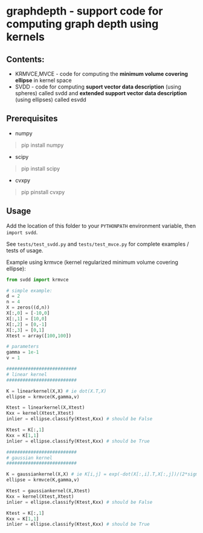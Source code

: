 # graphdepth - support code for computing graph depth using kernels

## Contents:

* KRMVCE,MVCE - code for computing the **minimum volume covering ellipse** in kernel space
* SVDD - code for computing **suport vector data description** (using spheres) called svdd and **extended support vector data description** (using ellipses) called esvdd


## Prerequisites 

* numpy 
> pip install numpy
* scipy
> pip install scipy
* cvxpy
> pip pinstall cvxpy

## Usage

Add the location of this folder to your ``PYTHONPATH`` environment variable, then ``import svdd``.

See ``tests/test_svdd.py`` and ``tests/test_mvce.py`` for complete examples / tests of usage.

Example using krmvce (kernel regularized minimum volume covering ellipse):

```python
from svdd import krmvce

# simple example:
d = 2
n = 4
X = zeros((d,n))
X[:,0] = [-10,0]
X[:,1] = [10,0]
X[:,2] = [0,-1]
X[:,3] = [0,1]
Xtest = array([100,100])

# parameters
gamma = 1e-1
v = 1

##########################
# linear kernel
##########################

K = linearkernel(X,X) # ie dot(X.T,X)
ellipse = krmvce(K,gamma,v)

Ktest = linearkernel(X,Xtest)
Kxx = kernel(Xtest,Xtest)
inlier = ellipse.classify(Ktest,Kxx) # should be False

Ktest = K[:,1]
Kxx = K[1,1]
inlier = ellipse.classify(Ktest,Kxx) # should be True

##########################
# gaussian kernel
##########################

K = gaussiankernel(X,X) # ie K[i,j] = exp(-dot(X[:,i].T,X[:,j])/(2*sigma*sigma))
ellipse = krmvce(K,gamma,v)

Ktest = gaussiankernel(X,Xtest)
Kxx = kernel(Xtest,Xtest)
inlier = ellipse.classify(Ktest,Kxx) # should be False

Ktest = K[:,1]
Kxx = K[1,1]
inlier = ellipse.classify(Ktest,Kxx) # should be True
```